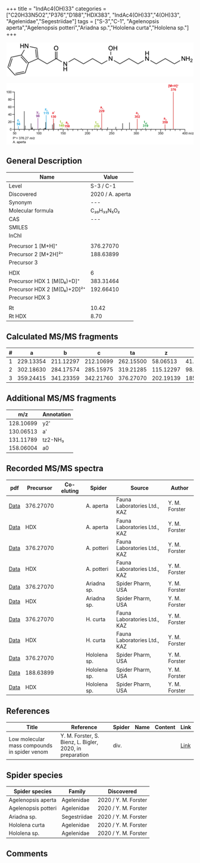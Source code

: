 +++
title = "IndAc4(OH)33"
categories = ["C20H33N5O2","P376","D188","HDX383",
"IndAc4(OH)33","4(OH)33",
"Agelenidae","Segestriidae"]
tags = ["S-3","C-1",
"Agelenopsis aperta","Agelenopsis potteri","Ariadna sp.","Hololena curta","Hololena sp."]
+++

![](/img/IndAc4(OH)33.png)

![](/img_MSMS/376_IndAc4(OH)33_Aa.png?classes=border)

## General Description

| Name                        | Value            |
|-----------------------------|------------------|
| Level                       | S-3 / C-1               |
| Discovered                  | 2020 / A. aperta |
| Synonym                     | ---              |
| Molecular formula           | C₂₀H₃₃N₅O₂       |
| CAS                         | ---              |
| SMILES |   |
| InChI  |   |
|                             |                  |
| Precursor 1 [M+H]⁺          | 376.27070        |
| Precursor 2 [M+2H]²⁺        | 188.63899        |
| Precursor 3                 |                  |
|                             |                  |
| HDX                         | 6                |
| Precursor HDX 1 [M(D₆)+D]⁺   | 383.31464        |
| Precursor HDX 2 [M(D₆)+2D]²⁺ | 192.66410        |
| Precursor HDX 3             |                  |
|                             |                  |
| Rt                          | 10.42            |
| Rt HDX                      | 8.70             |

## Calculated MS/MS fragments

| # | a         | b         | c         | ta        | z         | y         | tz        |
|---|-----------|-----------|-----------|-----------|-----------|-----------|-----------|
| 1 | 229.13354 | 211.12297 | 212.10699 | 262.15500 | 58.06513 | 41.03858 | 75.09167 |
| 2 | 302.18630 | 284.17574 | 285.15975 | 319.21285 | 115.12297 | 98.09643 | 148.14444 |
| 3 | 359.24415 | 341.23359 | 342.21760 | 376.27070 | 202.19139 | 185.16484 | 219.21794 |

## Additional MS/MS fragments

| m/z       | Annotation |
|-----------|------------|
| 128.10699 | y2'        |
| 130.06513 | a'         |
| 131.11789 | tz2-NH₃    |
| 158.06004 | a0         |

## Recorded MS/MS spectra

| pdf                                               | Precursor | Co-eluting | Spider    | Source                       | Author        |
|---------------------------------------------------|-----------|------------|-----------|------------------------------|---------------|
| [Data](/pdf/A-aperta/376_IndAc4(OH)33_Aa.pdf)     | 376.27070 |            | A. aperta | Fauna Laboratories Ltd., KAZ | Y. M. Forster |
| [Data](/pdf/A-aperta/376_IndAc4(OH)33_Aa_HDX.pdf) | HDX       |            | A. aperta | Fauna Laboratories Ltd., KAZ | Y. M. Forster |
| [Data](/pdf/A-potteri/376_IndAc4(OH)33_Ap.pdf) | 376.27070 |           | A. potteri | Fauna Laboratories Ltd., KAZ | Y. M. Forster |
| [Data](/pdf/A-potteri/376_IndAc4(OH)33_Ap.pdf) | HDX |           | A. potteri | Fauna Laboratories Ltd., KAZ | Y. M. Forster |
| [Data](/pdf/Ariadna-sp/376_IndAc4(OH)33_Ar-sp.pdf) | 376.27070 |           | Ariadna sp. | Spider Pharm, USA | Y. M. Forster |
| [Data](/pdf/Ariadna-sp/376_IndAc4(OH)33_Ar-sp_HDX.pdf) | HDX |           | Ariadna sp. | Spider Pharm, USA | Y. M. Forster |
| [Data](/pdf/H-curta/376_IndAc4(OH)33_Hc.pdf) | 376.27070 |           | H. curta | Fauna Laboratories Ltd., KAZ | Y. M. Forster |
| [Data](/pdf/H-curta/376_IndAc4(OH)33_Hc_HDX.pdf) | HDX |           | H. curta | Fauna Laboratories Ltd., KAZ | Y. M. Forster |
| [Data](/pdf/Hololena-sp/376_IndAc4(OH)33_Ho-sp.pdf) | 376.27070 |           | Hololena sp. | Spider Pharm, USA | Y. M. Forster |
| [Data](/pdf/Hololena-sp/376_IndAc4(OH)33_Ho-sp_2.pdf) | 188.63899 |           | Hololena sp. | Spider Pharm, USA | Y. M. Forster |
| [Data](/pdf/Hololena-sp/376_IndAc4(OH)33_Ho-sp_HDX.pdf) | HDX |           | Hololena sp. | Spider Pharm, USA | Y. M. Forster |

## References

| Title     | Reference   | Spider    | Name   | Content  | Link |
|-----------|-------------|-----------|--------|----------|-----|
| Low molecular mass compounds in spider venom      | Y. M. Forster, S. Bienz, L. Bigler, 2020, in preparation          | div.       |   |   | [Link](unknown) |

## Spider species

| Spider species     | Family     | Discovered           |
|--------------------|------------|----------------------|
| Agelenopsis aperta | Agelenidae | 2020 / Y. M. Forster |
| Agelenopsis potteri | Agelenidae | 2020 / Y. M. Forster |
| Ariadna sp. | Segestriidae | 2020 / Y. M. Forster |
| Hololena curta | Agelenidae | 2020 / Y. M. Forster |
| Hololena sp. | Agelenidae | 2020 / Y. M. Forster |


## Comments